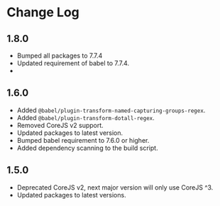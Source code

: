 # Change Log

## 1.8.0

* Bumped all packages to 7.7.4
* Updated requirement of babel to 7.7.4.
* 

## 1.6.0

* Added `@babel/plugin-transform-named-capturing-groups-regex`.
* Added `@babel/plugin-transform-dotall-regex`.
* Removed CoreJS v2 support.
* Updated packages to latest version.
* Bumped babel requirement to 7.6.0 or higher.
* Added dependency scanning to the build script.

## 1.5.0

* Deprecated CoreJS v2, next major version will only use CoreJS ^3.
* Updated packages to latest versions.
